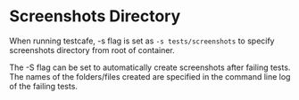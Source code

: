 # Screenshots Directory

When running testcafe, -s flag is set as `-s tests/screenshots` to specify screenshots directory from root of container.

The -S flag can be set to automatically create screenshots after failing tests. The names of the folders/files created are specified in the command line log of the failing tests.
